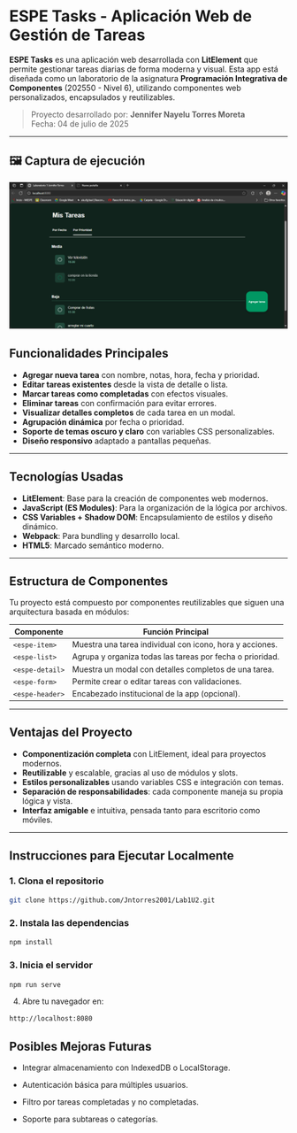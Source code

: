 #  ESPE Tasks - Aplicación Web de Gestión de Tareas

**ESPE Tasks** es una aplicación web desarrollada con **LitElement** que permite gestionar tareas diarias de forma moderna y visual. Esta app está diseñada como un laboratorio de la asignatura **Programación Integrativa de Componentes** (202550 - Nivel 6), utilizando componentes web personalizados, encapsulados y reutilizables.

>  Proyecto desarrollado por: **Jennifer Nayelu Torres Moreta**  
>  Fecha: 04 de julio de 2025

---
## 🖼️ Captura de ejecución
![Captura de ejecución](img/image.png)
##  Funcionalidades Principales

-  **Agregar nueva tarea** con nombre, notas, hora, fecha y prioridad.
-  **Editar tareas existentes** desde la vista de detalle o lista.
-  **Marcar tareas como completadas** con efectos visuales.
-  **Eliminar tareas** con confirmación para evitar errores.
-  **Visualizar detalles completos** de cada tarea en un modal.
-  **Agrupación dinámica** por fecha o prioridad.
-  **Soporte de temas oscuro y claro** con variables CSS personalizables.
-  **Diseño responsivo** adaptado a pantallas pequeñas.

---

##  Tecnologías Usadas

- **LitElement**: Base para la creación de componentes web modernos.
- **JavaScript (ES Modules)**: Para la organización de la lógica por archivos.
- **CSS Variables + Shadow DOM**: Encapsulamiento de estilos y diseño dinámico.
- **Webpack**: Para bundling y desarrollo local.
- **HTML5**: Marcado semántico moderno.

---

##  Estructura de Componentes

Tu proyecto está compuesto por componentes reutilizables que siguen una arquitectura basada en módulos:

| Componente         | Función Principal |
|--------------------|------------------|
| `<espe-item>`      | Muestra una tarea individual con icono, hora y acciones. |
| `<espe-list>`      | Agrupa y organiza todas las tareas por fecha o prioridad. |
| `<espe-detail>`    | Muestra un modal con detalles completos de una tarea. |
| `<espe-form>`      | Permite crear o editar tareas con validaciones. |
| `<espe-header>`    | Encabezado institucional de la app (opcional). |

---

##  Ventajas del Proyecto

-  **Componentización completa** con LitElement, ideal para proyectos modernos.
-  **Reutilizable** y escalable, gracias al uso de módulos y slots.
-  **Estilos personalizables** usando variables CSS e integración con temas.
-  **Separación de responsabilidades**: cada componente maneja su propia lógica y vista.
-  **Interfaz amigable** e intuitiva, pensada tanto para escritorio como móviles.

---

##  Instrucciones para Ejecutar Localmente

### 1. Clona el repositorio
```bash
git clone https://github.com/Jntorres2001/Lab1U2.git
```
### 2. Instala las dependencias
```bash
npm install
```
### 3. Inicia el servidor
```bash
npm run serve
```
4. Abre tu navegador en:
```bash
http://localhost:8080
```

## Posibles Mejoras Futuras

* Integrar almacenamiento con IndexedDB o LocalStorage.

* Autenticación básica para múltiples usuarios.

* Filtro por tareas completadas y no completadas.

* Soporte para subtareas o categorías.